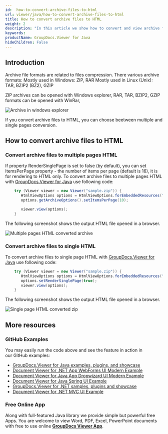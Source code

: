 ```yaml
---
id:  how-to-convert-archive-files-to-html
url: viewer/java/how-to-convert-archive-files-to-html
title: How to convert archive files to HTML
weight: 2
description: "In this article we show how to convert and view archive files with GroupDocs.Viewer within your Java applications."
keywords: 
productName: GroupDocs.Viewer for Java
hideChildren: False
---
```

## Introduction

Archive file formats are related to files compression. There various archive formats:
Mostly used in Windows: ZIP, RAR
Mostly used in Linux (Unix): TAR, BZIP2 (BZ2), GZIP

ZIP archives can be opened with Windows explorer,
RAR, TAR, BZIP2, GZIP formats can be opened with WinRar,

![Archive in windows explorer](viewer/java/images/how-to-convert-archive-files-to-html/zip-in-explorer.png)

If you convert archive files to HTML, you can choose beetween multiple and single pages conversion.

## How to convert archive files to HTML

### Convert archive files to multiple pages HTML

If property RenderSinglePage is set to false (by default), you can set ItemsPerPage property - the number of items per page (default is 16), it is for rendering to HTML only.
To convert archive files to multiple pages HTML with [GroupDocs.Viewer for Java](https://products.groupdocs.com/viewer/java) use following code:

```java
    try (Viewer viewer = new Viewer("sample.zip")) {
       HtmlViewOptions options = HtmlViewOptions.forEmbeddedResources("output_page_{0}.html");
       options.getArchiveOptions().setItemsPerPage(10);

       viewer.view(options);
    }
```

The following screenshot shows the output HTML file opened in a browser.

![Multiple pages HTML converted archive](viewer/java/images/how-to-convert-archive-files-to-html/zip-to-multiple-html.png)

### Convert archive files to single HTML

To convert archive files to single page HTML with [GroupDocs.Viewer for Java](https://products.groupdocs.com/viewer/java) use following code:

```java
    try (Viewer viewer = new Viewer("sample.zip")) {
       HtmlViewOptions options = HtmlViewOptions.forEmbeddedResources("output.html");
       options.setRenderSinglePage(true);
       viewer.view(options);
    }
```

The following screenshot shows the output HTML file opened in a browser.

![Single page HTML converted zip](viewer/java/images/how-to-convert-archive-files-to-html/zip-to-single-html.png)

## More resources
### GitHub Examples
You may easily run the code above and see the feature in action in our GitHub examples:
*   [GroupDocs.Viewer for Java examples, plugins, and showcase](https://github.com/groupdocs-viewer/GroupDocs.Viewer-for-Java)
*   [Document Viewer for .NET App WebForms UI Modern Example](https://github.com/groupdocs-viewer/GroupDocs.Viewer-for-.NET-WebForms)    
*   [Document Viewer for Java App Dropwizard UI Modern Example](https://github.com/groupdocs-viewer/GroupDocs.Viewer-for-Java-Dropwizard)    
*   [Document Viewer for Java Spring UI Example](https://github.com/groupdocs-viewer/GroupDocs.Viewer-for-Java-Spring)
*   [GroupDocs.Viewer for .NET samples, plugins and showcase](https://github.com/groupdocs-viewer/GroupDocs.Viewer-for-.NET)
*   [Document Viewer for .NET MVC UI Example](https://github.com/groupdocs-viewer/GroupDocs.Viewer-for-Java-MVC)     

### Free Online App
Along with full-featured Java library we provide simple but powerful free Apps.
You are welcome to view Word, PDF, Excel, PowerPoint documents with free to use online **[GroupDocs Viewer App](https://products.groupdocs.app/viewer)**.